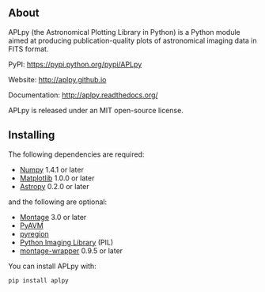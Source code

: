 About
-----

APLpy (the Astronomical Plotting Library in Python) is a
Python module aimed at producing publication-quality plots
of astronomical imaging data in FITS format.

PyPI: https://pypi.python.org/pypi/APLpy

Website: http://aplpy.github.io

Documentation: http://aplpy.readthedocs.org/

APLpy is released under an MIT open-source license.

Installing
----------

The following dependencies are required:

* [Numpy](http://numpy.scipy.org) 1.4.1 or later
* [Matplotlib](http://www.matplotlib.org) 1.0.0 or later
* [Astropy](http://www.astropy.org) 0.2.0 or later

and the following are optional:

* [Montage](http://montage.ipac.caltech.edu/) 3.0 or later
* [PyAVM](http://astrofrog.github.io/pyavm/)
* [pyregion](http://pyregion.readthedocs.org/)
* [Python Imaging Library](http://www.pythonware.com/products/pil/) (PIL)
* [montage-wrapper](http://www.astropy.org/montage-wrapper) 0.9.5 or later

You can install APLpy with:

    pip install aplpy
